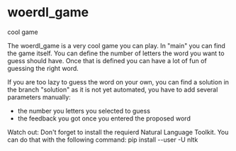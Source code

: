 # woerdl_game
cool game

The woerdl_game is a very cool game you can play. In "main" you can find the game itself. You can define the number of letters the word you want to guess
should have. Once that is defined you can have a lot of fun of guessing the right word.

If you are too lazy to guess the word on your own, you can find a solution in the branch "solution" as it is not yet automated, you have to add several
parameters manually:
- the number you letters you selected to guess
- the feedback you got once you entered the proposed word

Watch out: Don't forget to install the requierd Natural Language Toolkit. You can do that with the following command:
pip install --user -U nltk

